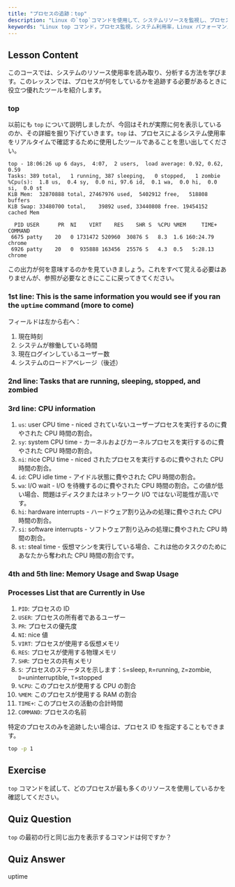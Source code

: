 ```yaml
---
title: "プロセスの追跡：top"
description: "Linux の`top`コマンドを使用して、システムリソースを監視し、プロセスを追跡する方法を学びます。パフォーマンス分析のために、CPU、メモリ、およびプロセスの詳細を理解します。"
keywords: "Linux top コマンド，プロセス監視，システム利用率，Linux パフォーマンス，初心者，チュートリアル，ガイド"
---
```


## Lesson Content

このコースでは、システムのリソース使用率を読み取り、分析する方法を学びます。このレッスンでは、プロセスが何をしているかを追跡する必要があるときに役立つ優れたツールを紹介します。

### top

以前にも `top` について説明しましたが、今回はそれが実際に何を表示しているのか、その詳細を掘り下げていきます。`top` は、プロセスによるシステム使用率をリアルタイムで確認するために使用したツールであることを思い出してください。

```plaintext
top - 18:06:26 up 6 days,  4:07,  2 users,  load average: 0.92, 0.62, 0.59
Tasks: 389 total,   1 running, 387 sleeping,   0 stopped,   1 zombie
%Cpu(s):  1.8 us,  0.4 sy,  0.0 ni, 97.6 id,  0.1 wa,  0.0 hi,  0.0 si,  0.0 st
KiB Mem:  32870888 total, 27467976 used,  5402912 free,   518808 buffers
KiB Swap: 33480700 total,    39892 used, 33440808 free. 19454152 cached Mem

  PID USER      PR  NI    VIRT    RES    SHR S  %CPU %MEM     TIME+ COMMAND
 6675 patty    20   0 1731472 520960  30876 S   8.3  1.6 160:24.79 chrome
 6926 patty    20   0  935888 163456  25576 S   4.3  0.5   5:28.13 chrome
```

この出力が何を意味するのかを見ていきましょう。これをすべて覚える必要はありませんが、参照が必要なときにここに戻ってきてください。

### 1st line: This is the same information you would see if you ran the `uptime` command (more to come)

フィールドは左から右へ：

1. 現在時刻
2. システムが稼働している時間
3. 現在ログインしているユーザー数
4. システムのロードアベレージ（後述）

### 2nd line: Tasks that are running, sleeping, stopped, and zombied

### 3rd line: CPU information

1. `us`: user CPU time - niced されていないユーザープロセスを実行するのに費やされた CPU 時間の割合。
2. `sy`: system CPU time - カーネルおよびカーネルプロセスを実行するのに費やされた CPU 時間の割合。
3. `ni`: nice CPU time - niced されたプロセスを実行するのに費やされた CPU 時間の割合。
4. `id`: CPU idle time - アイドル状態に費やされた CPU 時間の割合。
5. `wa`: I/O wait - I/O を待機するのに費やされた CPU 時間の割合。この値が低い場合、問題はディスクまたはネットワーク I/O ではない可能性が高いです。
6. `hi`: hardware interrupts - ハードウェア割り込みの処理に費やされた CPU 時間の割合。
7. `si`: software interrupts - ソフトウェア割り込みの処理に費やされた CPU 時間の割合。
8. `st`: steal time - 仮想マシンを実行している場合、これは他のタスクのためにあなたから奪われた CPU 時間の割合です。

### 4th and 5th line: Memory Usage and Swap Usage

### Processes List that are Currently in Use

1. `PID`: プロセスの ID
2. `USER`: プロセスの所有者であるユーザー
3. `PR`: プロセスの優先度
4. `NI`: nice 値
5. `VIRT`: プロセスが使用する仮想メモリ
6. `RES`: プロセスが使用する物理メモリ
7. `SHR`: プロセスの共有メモリ
8. `S`: プロセスのステータスを示します：`S`=sleep, `R`=running, `Z`=zombie, `D`=uninterruptible, `T`=stopped
9. `%CPU`: このプロセスが使用する CPU の割合
10. `%MEM`: このプロセスが使用する RAM の割合
11. `TIME+`: このプロセスの活動の合計時間
12. `COMMAND`: プロセスの名前

特定のプロセスのみを追跡したい場合は、プロセス ID を指定することもできます。

```bash
top -p 1
```

## Exercise

`top` コマンドを試して、どのプロセスが最も多くのリソースを使用しているかを確認してください。

## Quiz Question

`top` の最初の行と同じ出力を表示するコマンドは何ですか？

## Quiz Answer

uptime
